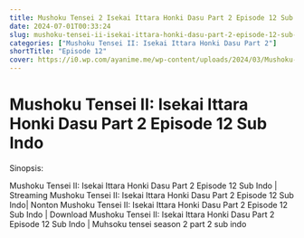 ```yaml
---
title: Mushoku Tensei 2 Isekai Ittara Honki Dasu Part 2 Episode 12 Sub Indo
date: 2024-07-01T00:33:24
slug: mushoku-tensei-ii-isekai-ittara-honki-dasu-part-2-episode-12-sub-indo
categories: ["Mushoku Tensei II: Isekai Ittara Honki Dasu Part 2"]
shortTitle: "Episode 12"
cover: https://i0.wp.com/ayanime.me/wp-content/uploads/2024/03/Mushoku-Tensei-II-2-768x1152-1.jpg
---
```


# Mushoku Tensei II: Isekai Ittara Honki Dasu Part 2 Episode 12 Sub Indo

<iframe-loader iframe-src1="https://play.ayanime.me/include/fluidplayer/fluidplayer.php?VideoSrc1=https%3A%2F%2Fdrive.google.com%2Ffile%2Fd%2F1aAPnhvyYcvk1r0_yfHOSmuRtaH4a8kkZ%2Fpreview&VideoType1=video%2Fmp4&VideoQuality1=480p&VideoSrc2=https%3A%2F%2Fdrive.google.com%2Ffile%2Fd%2F1TyMvusmdh6U3QH-yQqPoi_liTu-PwUCG%2Fpreview&VideoType2=video%2Fmp4&VideoQuality2=720p&VideoSrc3=https%3A%2F%2Fdrive.google.com%2Ffile%2Fd%2F19dVrwBwwKN_x0H82O57XD_1sfYHFPTG8%2Fpreview&VideoType3=video%2Fmp4&VideoQuality3=1080p&VideoSrc4=&VideoType4=&VideoQuality4=&VideoPoster=&VideoTrack1=&kind1=&srclang1=&label1=&default1=&VideoTrack2=&kind2=&srclang2=&label2=&default2=&player=fluid+player&server=Drive+API&api=&width=100%25&height=100%25" iframe-src2="https://drive.google.com/file/d/19dVrwBwwKN_x0H82O57XD_1sfYHFPTG8/preview"></iframe-loader>

Sinopsis:
<p>Mushoku Tensei II: Isekai Ittara Honki Dasu Part 2 Episode 12 Sub Indo | Streaming Mushoku Tensei II: Isekai Ittara Honki Dasu Part 2 Episode 12 Sub Indo| Nonton Mushoku Tensei II: Isekai Ittara Honki Dasu Part 2 Episode 12 Sub Indo | Download Mushoku Tensei II: Isekai Ittara Honki Dasu Part 2 Episode 12 Sub Indo | Muhsoku tensei season 2 part 2 sub indo</p>

